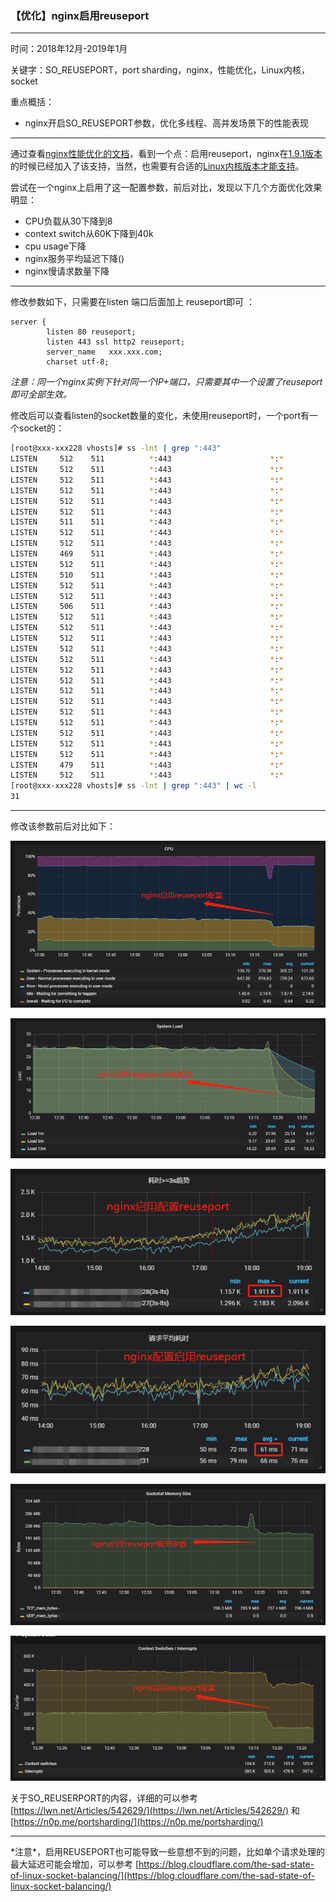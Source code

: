 ### 【优化】nginx启用reuseport

---

时间：2018年12月-2019年1月

关键字：SO\_REUSEPORT，port sharding，nginx，性能优化，Linux内核，socket

重点概括：

* nginx开启SO\_REUSEPORT参数，优化多线程、高并发场景下的性能表现

---

通过查看[nginx性能优化的文档](https://www.nginx.com/blog/performance-tuning-tips-tricks/)，看到一个点：启用reuseport，nginx在[1.9.1版本](https://www.nginx.com/blog/socket-sharding-nginx-release-1-9-1/)的时候已经加入了该支持，当然，也需要有合适的[Linux内核版本才能支持](https://lwn.net/Articles/542629/)。

尝试在一个nginx上启用了这一配置参数，前后对比，发现以下几个方面优化效果明显：

* CPU负载从30下降到8
* context switch从60K下降到40k
* cpu usage下降
* nginx服务平均延迟下降\(\)
* nginx慢请求数量下降

---

修改参数如下，只需要在listen 端口后面加上 reuseport即可 ：

```
server {
        listen 80 reuseport;
        listen 443 ssl http2 reuseport;
        server_name   xxx.xxx.com;
        charset utf-8;
```

_注意：同一个nginx实例下针对同一个IP+端口，只需要其中一个设置了reuseport即可全部生效。_

修改后可以查看listen的socket数量的变化，未使用reuseport时，一个port有一个socket的：

```bash
[root@xxx-xxx228 vhosts]# ss -lnt | grep ":443"
LISTEN     512    511          *:443                      *:*
LISTEN     512    511          *:443                      *:*
LISTEN     512    511          *:443                      *:*
LISTEN     512    511          *:443                      *:*
LISTEN     512    511          *:443                      *:*
LISTEN     512    511          *:443                      *:*
LISTEN     511    511          *:443                      *:*
LISTEN     512    511          *:443                      *:*
LISTEN     512    511          *:443                      *:*
LISTEN     469    511          *:443                      *:*
LISTEN     512    511          *:443                      *:*
LISTEN     510    511          *:443                      *:*
LISTEN     512    511          *:443                      *:*
LISTEN     512    511          *:443                      *:*
LISTEN     506    511          *:443                      *:*
LISTEN     512    511          *:443                      *:*
LISTEN     512    511          *:443                      *:*
LISTEN     512    511          *:443                      *:*
LISTEN     512    511          *:443                      *:*
LISTEN     512    511          *:443                      *:*
LISTEN     512    511          *:443                      *:*
LISTEN     512    511          *:443                      *:*
LISTEN     512    511          *:443                      *:*
LISTEN     512    511          *:443                      *:*
LISTEN     512    511          *:443                      *:*
LISTEN     512    511          *:443                      *:*
LISTEN     512    511          *:443                      *:*
LISTEN     512    511          *:443                      *:*
LISTEN     512    511          *:443                      *:*
LISTEN     479    511          *:443                      *:*
LISTEN     512    511          *:443                      *:*
[root@xxx-xxx228 vhosts]# ss -lnt | grep ":443" | wc -l
31
```

---

修改该参数前后对比如下：

![](/assets/cpu-reuseport.png)

![](/assets/load-reuseport-import.png)

![](/assets/nginx-3s-trend-import.png)

![](/assets/nginx-time-reuseport-import.png)

![](/assets/sock-mem-reuseport-import.png)

![](/assets/context-reuseport-import.png)

关于SO\_REUSERPORT的内容，详细的可以参考 [https://lwn.net/Articles/542629/](https://lwn.net/Articles/542629/) 和 [https://n0p.me/portsharding/](https://n0p.me/portsharding/)

---

\*注意\*，启用REUSEPORT也可能导致一些意想不到的问题，比如单个请求处理的最大延迟可能会增加，可以参考 [https://blog.cloudflare.com/the-sad-state-of-linux-socket-balancing/](https://blog.cloudflare.com/the-sad-state-of-linux-socket-balancing/)


